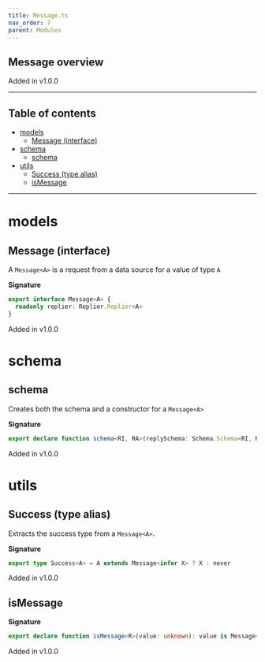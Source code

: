 ```yaml
---
title: Message.ts
nav_order: 7
parent: Modules
---
```


## Message overview

Added in v1.0.0

---

<h2 class="text-delta">Table of contents</h2>

- [models](#models)
  - [Message (interface)](#message-interface)
- [schema](#schema)
  - [schema](#schema-1)
- [utils](#utils)
  - [Success (type alias)](#success-type-alias)
  - [isMessage](#ismessage)

---

# models

## Message (interface)

A `Message<A>` is a request from a data source for a value of type `A`

**Signature**

```ts
export interface Message<A> {
  readonly replier: Replier.Replier<A>
}
```

Added in v1.0.0

# schema

## schema

Creates both the schema and a constructor for a `Message<A>`

**Signature**

```ts
export declare function schema<RI, RA>(replySchema: Schema.Schema<RI, RA>)
```

Added in v1.0.0

# utils

## Success (type alias)

Extracts the success type from a `Message<A>`.

**Signature**

```ts
export type Success<A> = A extends Message<infer X> ? X : never
```

Added in v1.0.0

## isMessage

**Signature**

```ts
export declare function isMessage<R>(value: unknown): value is Message<R>
```

Added in v1.0.0
